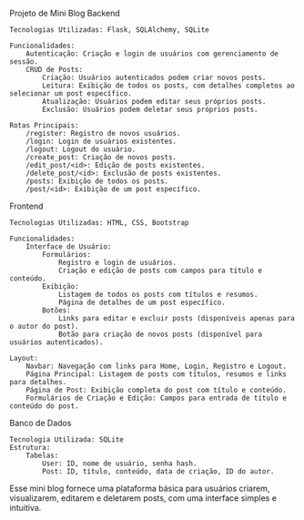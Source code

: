 Projeto de Mini Blog
Backend

    Tecnologias Utilizadas: Flask, SQLAlchemy, SQLite

    Funcionalidades:
        Autenticação: Criação e login de usuários com gerenciamento de sessão.
        CRUD de Posts:
            Criação: Usuários autenticados podem criar novos posts.
            Leitura: Exibição de todos os posts, com detalhes completos ao selecionar um post específico.
            Atualização: Usuários podem editar seus próprios posts.
            Exclusão: Usuários podem deletar seus próprios posts.

    Rotas Principais:
        /register: Registro de novos usuários.
        /login: Login de usuários existentes.
        /logout: Logout do usuário.
        /create_post: Criação de novos posts.
        /edit_post/<id>: Edição de posts existentes.
        /delete_post/<id>: Exclusão de posts existentes.
        /posts: Exibição de todos os posts.
        /post/<id>: Exibição de um post específico.

Frontend

    Tecnologias Utilizadas: HTML, CSS, Bootstrap

    Funcionalidades:
        Interface de Usuário:
            Formulários:
                Registro e login de usuários.
                Criação e edição de posts com campos para título e conteúdo.
            Exibição:
                Listagem de todos os posts com títulos e resumos.
                Página de detalhes de um post específico.
            Botões:
                Links para editar e excluir posts (disponíveis apenas para o autor do post).
                Botão para criação de novos posts (disponível para usuários autenticados).

    Layout:
        Navbar: Navegação com links para Home, Login, Registro e Logout.
        Página Principal: Listagem de posts com títulos, resumos e links para detalhes.
        Página de Post: Exibição completa do post com título e conteúdo.
        Formulários de Criação e Edição: Campos para entrada de título e conteúdo do post.

Banco de Dados

    Tecnologia Utilizada: SQLite
    Estrutura:
        Tabelas:
            User: ID, nome de usuário, senha hash.
            Post: ID, título, conteúdo, data de criação, ID do autor.

Esse mini blog fornece uma plataforma básica para usuários criarem, visualizarem, editarem e deletarem posts, com uma interface simples e intuitiva.
